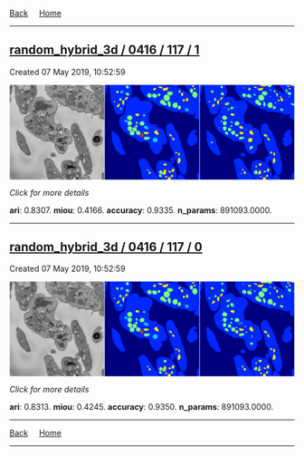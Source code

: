 
[Back](..)&nbsp;&nbsp;&nbsp;&nbsp;&nbsp;[Home](https://leapmanlab.github.io/snapshots)

---

<div class="summary"><a href="1"><h2>random_hybrid_3d / 0416 / 117 / 1</h2></a><p>Created 07 May 2019, 10:52:59
</p><a href="1"><img src="1/media/summary.png" align="center"></a><p>
<i>Click for more details</i>
</p></div>

**ari**: 0.8307. **miou**: 0.4166. **accuracy**: 0.9335. **n_params**: 891093.0000. 

---

<div class="summary"><a href="0"><h2>random_hybrid_3d / 0416 / 117 / 0</h2></a><p>Created 07 May 2019, 10:52:59
</p><a href="0"><img src="0/media/summary.png" align="center"></a><p>
<i>Click for more details</i>
</p></div>

**ari**: 0.8313. **miou**: 0.4245. **accuracy**: 0.9350. **n_params**: 891093.0000. 

---

[Back](..)&nbsp;&nbsp;&nbsp;&nbsp;&nbsp;[Home](https://leapmanlab.github.io/snapshots)

---